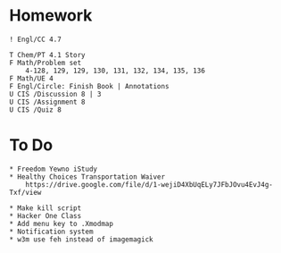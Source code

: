 # Homework

    ! Engl/CC 4.7

    T Chem/PT 4.1 Story
    F Math/Problem set
        4-128, 129, 129, 130, 131, 132, 134, 135, 136
    F Math/UE 4
    F Engl/Circle: Finish Book | Annotations
    U CIS /Discussion 8 | 3
    U CIS /Assignment 8
    U CIS /Quiz 8

# To Do

    * Freedom Yewno iStudy
    * Healthy Choices Transportation Waiver
        https://drive.google.com/file/d/1-wejiD4XbUqELy7JFbJOvu4EvJ4g-Txf/view

    * Make kill script
    * Hacker One Class
    * Add menu key to .Xmodmap
    * Notification system
    * w3m use feh instead of imagemagick

